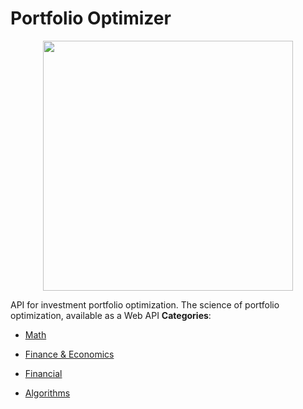 # Portfolio Optimizer

<p align="center">
    <img width="400" src="https://raw.githubusercontent.com/awesome-apis/awesome-apis/apis/portfolio-optimizer/logo_256x256.png" />
</p>


API for investment portfolio optimization.  The science of portfolio optimization, available as a Web API
**Categories**:

- [Math](https://github/awesome-apis/awesome-apis#math)

- [Finance & Economics](https://github/awesome-apis/awesome-apis#finance-and-economics)

- [Financial](https://github/awesome-apis/awesome-apis#financial)

- [Algorithms](https://github/awesome-apis/awesome-apis#algorithms)



